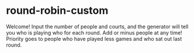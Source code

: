 # round-robin-custom
Welcome! Input the number of people and courts, and the generator will tell you who is playing who for each round. Add or minus people at any time! Priority goes to people who have played less games and who sat out last round.